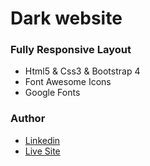 # Dark website
### Fully Responsive Layout
- Html5 & Css3 & Bootstrap 4
- Font Awesome Icons
- Google Fonts

### Author
- [Linkedin](https://www.linkedin.com/in/hatem-bassem/)
- [Live Site](https://dark-portofolio.vercel.app/)
